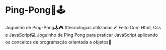 # Ping-Pong🏓🕹
Joguinho de Ping-Pong🕹🎮
#tecnologias utilizadas ✔
Feito Com Html, Css e JavaScript💻
Joguinho de Ping Pong para praticar JavaScript aplicando os conceitos de programação orientada a objetos🎃
